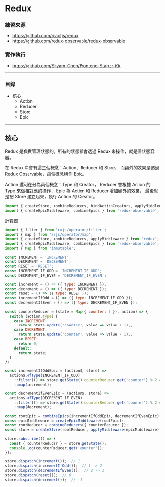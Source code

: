 # Redux

### 練習來源
* https://github.com/reactjs/redux
* https://github.com/redux-observable/redux-observable

### 實作執行
* https://github.com/Shyam-Chen/Frontend-Starter-Kit

***

### 目錄
* 核心
  * Action
  * Reducer
  * Store
  * Epic

***

## 核心

Redux 是負責管理狀態的，所有的狀態都會透過 Redux 來操作，就是個狀態容器。

在 Redux 中會有這三個概念：Action、Reducer 和 Store，
而額外的效果是透過 Redux Observable，這個概念稱作 Epic。

Action 還可在分為兩個概念：Type 和 Creator，
Reducer 會根據 Action 的 Type 來做相對應的操作，
Epic 為 Action 和 Reducer 增加額外的效果，
最後就是把 Store 建立起來，執行 Action 的 Creator。

```js
import { createStore, combineReducers, bindActionCreators, applyMiddleware, compose } from 'redux';
import { createEpicMiddleware, combineEpics } from 'redux-observable';
```

計數器

```js
import { filter } from 'rxjs/operator/filter';
import { map } from 'rxjs/operator/map';
import { createStore, combineReducers, applyMiddleware } from 'redux';
import { createEpicMiddleware, combineEpics } from 'redux-observable';
import { Map } from 'immutable';

const INCREMENT = 'INCREMENT';
const DECREMENT = 'DECREMENT';
const RESET = 'RESET';
const INCREMENT_IF_ODD = 'INCREMENT_IF_ODD';
const DECREMENT_IF_EVEN = 'DECREMENT_IF_EVEN';

const increment = () => ({ type: INCREMENT });
const decrement = () => ({ type: DECREMENT });
const reset = () => ({ type: RESET });
const incrementIfOdd = () => ({ type: INCREMENT_IF_ODD });
const decrementIfEven = () => ({ type: DECREMENT_IF_EVEN });

const counterReducer = (state = Map({ counter: 0 }), action) => {
  switch (action.type) {
    case INCREMENT:
      return state.update('counter', value => value + 1);;
    case DECREMENT:
      return state.update('counter', value => value - 1);;
    case RESET:
      return 0;
    default:
      return state;
  }
};

const incrementIfOddEpic = (action$, store) =>
  action$.ofType(INCREMENT_IF_ODD)
    ::filter(() => store.getState().counterReducer.get('counter') % 2 === 1)
    ::map(increment);

const decrementIfEvenEpic = (action$, store) =>
  action$.ofType(DECREMENT_IF_EVEN)
    ::filter(() => store.getState().counterReducer.get('counter') % 2 === 0)
    ::map(decrement);

const rootEpic = combineEpics(incrementIfOddEpic, decrementIfEvenEpic);
const epicMiddleware = createEpicMiddleware(rootEpic);
const rootReducer = combineReducers({ counterReducer });
const store = createStore(rootReducer, applyMiddleware(epicMiddleware));

store.subscribe(() => {
  const { counterReducer } = store.getState();
  console.log(counterReducer.get('counter'));
});

store.dispatch(increment());  // 1
store.dispatch(incrementIfOdd());  // 1 -> 2
store.dispatch(decrementIfEven());  // 2 -> 1
store.dispatch(reset());  // 0
store.dispatch(decrement());  // -1
```
